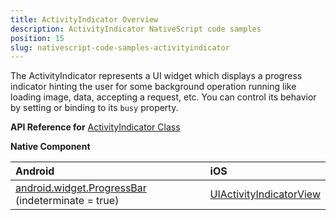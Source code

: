 ```yaml
---
title: ActivityIndicator Overview
description: ActivityIndicator NativeScript code samples
position: 15
slug: nativescript-code-samples-activityindicator
---
```

The ActivityIndicator represents a UI widget which displays a progress indicator hinting the user for some background operation running like loading image, data, accepting a request, etc. You can control its behavior by setting or binding to its `busy` property.

**API Reference for** [ActivityIndicator Class](http://docs.nativescript.org/api-reference/modules/_ui_activity_indicator_.html)

**Native Component**

| Android                | iOS      |
|:-----------------------|:---------|
| [android.widget.ProgressBar](http://developer.android.com/reference/android/widget/ProgressBar.html) (indeterminate = true) | [UIActivityIndicatorView](https://developer.apple.com/library/ios/documentation/UIKit/Reference/UIActivityIndicatorView_Class/) |
